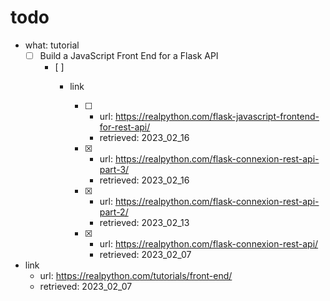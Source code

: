 # todo
- what: tutorial
  - [ ] Build a JavaScript Front End for a Flask API
    - [ ] 
      - link

        - [ ] 
          - url: https://realpython.com/flask-javascript-frontend-for-rest-api/
          - retrieved: 2023_02_16
        - [x] 
          - url: https://realpython.com/flask-connexion-rest-api-part-3/
          - retrieved: 2023_02_16
        - [x] 
          - url: https://realpython.com/flask-connexion-rest-api-part-2/
          - retrieved: 2023_02_13
        - [x] 
          - url: https://realpython.com/flask-connexion-rest-api/
          - retrieved: 2023_02_07
- link
  - url: https://realpython.com/tutorials/front-end/
  - retrieved: 2023_02_07

